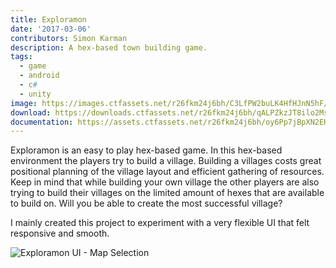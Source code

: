 ```yaml
---
title: Exploramon
date: '2017-03-06'
contributors: Simon Karman
description: A hex-based town building game.
tags:
  - game
  - android
  - c#
  - unity
image: https://images.ctfassets.net/r26fkm24j6bh/C3LfPW2buLK4HfHJnN5hF/2755d5fc131a3394f7d4f39d3c43320b/exploramon.jpg
download: https://downloads.ctfassets.net/r26fkm24j6bh/qALPZkzJT8ilo2MsPbqIq/125f2100e2b3210c8493afe5009eeac9/Exploramon_Android_Build.apk
documentation: https://assets.ctfassets.net/r26fkm24j6bh/oy6Pp7jBpXN2EHWkA1AXE/ddfd248e5d25625e97a0edce9d1dcdee/Exploramon.pdf
---
```


Exploramon is an easy to play hex-based game. In this hex-based environment the players try to build a village. Building a villages costs great positional planning of the village layout and efficient gathering of resources. Keep in mind that while building your own village the other players are also trying to build their villages on the limited amount of hexes that are available to build on. Will you be able to create the most successful village?

I mainly created this project to experiment with a very flexible UI that felt responsive and smooth.

![Exploramon UI - Map Selection](//images.ctfassets.net/r26fkm24j6bh/5kMapPnFw8nPbN6YV7NTIz/e73af646bed18d174b7484bb8296b0f6/exploramon_map.jpg)